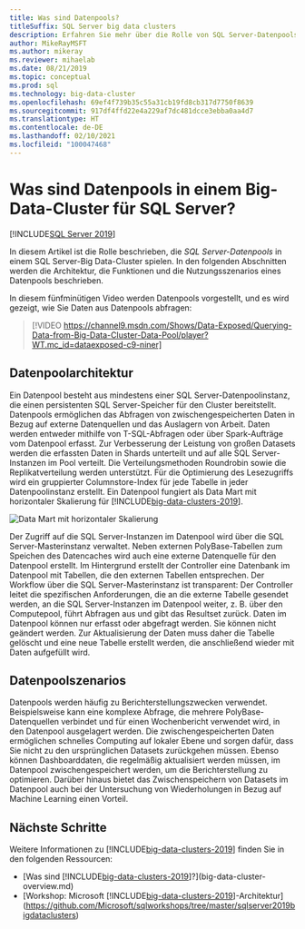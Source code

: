 ```yaml
---
title: Was sind Datenpools?
titleSuffix: SQL Server big data clusters
description: Erfahren Sie mehr über die Rolle von SQL Server-Datenpools in einem Big Data-Cluster in SQL Server sowie über die Architektur und die Funktionalität eines SQL-Datenpools.
author: MikeRayMSFT
ms.author: mikeray
ms.reviewer: mihaelab
ms.date: 08/21/2019
ms.topic: conceptual
ms.prod: sql
ms.technology: big-data-cluster
ms.openlocfilehash: 69ef4f739b35c55a31cb19fd8cb317d7750f8639
ms.sourcegitcommit: 917df4ffd22e4a229af7dc481dcce3ebba0aa4d7
ms.translationtype: HT
ms.contentlocale: de-DE
ms.lasthandoff: 02/10/2021
ms.locfileid: "100047468"
---
```

# <a name="what-are-data-pools-in-a-sql-server-big-data-cluster"></a>Was sind Datenpools in einem Big-Data-Cluster für SQL Server?

[!INCLUDE[SQL Server 2019](../includes/applies-to-version/sqlserver2019.md)]

In diesem Artikel ist die Rolle beschrieben, die *SQL Server-Datenpools* in einem SQL Server-Big Data-Cluster spielen. In den folgenden Abschnitten werden die Architektur, die Funktionen und die Nutzungsszenarios eines Datenpools beschrieben.

In diesem fünfminütigen Video werden Datenpools vorgestellt, und es wird gezeigt, wie Sie Daten aus Datenpools abfragen:

> [!VIDEO https://channel9.msdn.com/Shows/Data-Exposed/Querying-Data-from-Big-Data-Cluster-Data-Pool/player?WT.mc_id=dataexposed-c9-niner]

## <a name="data-pool-architecture"></a>Datenpoolarchitektur

Ein Datenpool besteht aus mindestens einer SQL Server-Datenpoolinstanz, die einen persistenten SQL Server-Speicher für den Cluster bereitstellt. Datenpools ermöglichen das Abfragen von zwischengespeicherten Daten in Bezug auf externe Datenquellen und das Auslagern von Arbeit. Daten werden entweder mithilfe von T-SQL-Abfragen oder über Spark-Aufträge vom Datenpool erfasst. Zur Verbesserung der Leistung von großen Datasets werden die erfassten Daten in Shards unterteilt und auf alle SQL Server-Instanzen im Pool verteilt. Die Verteilungsmethoden Roundrobin sowie die Replikatverteilung werden unterstützt. Für die Optimierung des Lesezugriffs wird ein gruppierter Columnstore-Index für jede Tabelle in jeder Datenpoolinstanz erstellt. Ein Datenpool fungiert als Data Mart mit horizontaler Skalierung für [!INCLUDE[big-data-clusters-2019](../includes/ssbigdataclusters-ss-nover.md)].

![Data Mart mit horizontaler Skalierung](media/concept-data-pool/data-virtualization-improvements.png)

Der Zugriff auf die SQL Server-Instanzen im Datenpool wird über die SQL Server-Masterinstanz verwaltet. Neben externen PolyBase-Tabellen zum Speichen des Datencaches wird auch eine externe Datenquelle für den Datenpool erstellt. Im Hintergrund erstellt der Controller eine Datenbank im Datenpool mit Tabellen, die den externen Tabellen entsprechen. Der Workflow über die SQL Server-Masterinstanz ist transparent: Der Controller leitet die spezifischen Anforderungen, die an die externe Tabelle gesendet werden, an die SQL Server-Instanzen im Datenpool weiter, z. B. über den Computepool, führt Abfragen aus und gibt das Resultset zurück. Daten im Datenpool können nur erfasst oder abgefragt werden. Sie können nicht geändert werden. Zur Aktualisierung der Daten muss daher die Tabelle gelöscht und eine neue Tabelle erstellt werden, die anschließend wieder mit Daten aufgefüllt wird.

## <a name="data-pool-scenarios"></a>Datenpoolszenarios

 Datenpools werden häufig zu Berichterstellungszwecken verwendet. Beispielsweise kann eine komplexe Abfrage, die mehrere PolyBase-Datenquellen verbindet und für einen Wochenbericht verwendet wird, in den Datenpool ausgelagert werden. Die zwischengespeicherten Daten ermöglichen schnelles Computing auf lokaler Ebene und sorgen dafür, dass Sie nicht zu den ursprünglichen Datasets zurückgehen müssen. Ebenso können Dashboarddaten, die regelmäßig aktualisiert werden müssen, im Datenpool zwischengespeichert werden, um die Berichterstellung zu optimieren. Darüber hinaus bietet das Zwischenspeichern von Datasets im Datenpool auch bei der Untersuchung von Wiederholungen in Bezug auf Machine Learning einen Vorteil.

## <a name="next-steps"></a>Nächste Schritte

Weitere Informationen zu [!INCLUDE[big-data-clusters-2019](../includes/ssbigdataclusters-ss-nover.md)] finden Sie in den folgenden Ressourcen:

- [Was sind [!INCLUDE[big-data-clusters-2019](../includes/ssbigdataclusters-ver15.md)]?](big-data-cluster-overview.md)
- [Workshop: Microsoft [!INCLUDE[big-data-clusters-2019](../includes/ssbigdataclusters-ss-nover.md)]-Architektur](https://github.com/Microsoft/sqlworkshops/tree/master/sqlserver2019bigdataclusters)
